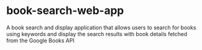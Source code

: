 # book-search-web-app
A book search and display application that allows users to search for books using keywords and display the search results with book details fetched from the Google Books API
